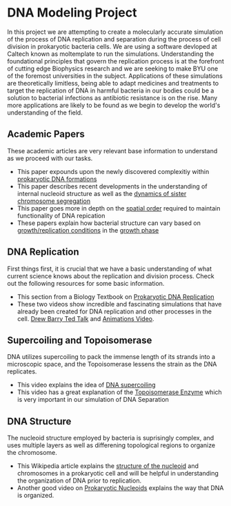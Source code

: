 
# DNA Modeling Project
In this project we are attempting to create a molecularly accurate simulation of the process of DNA replication and separation during the process of cell division in prokaryotic bacteria cells. We are using a software devloped at Caltech known as moltemplate to run the simulations. Understanding the foundational principles that govern the replication process is at the forefront of cutting edge Biophysics research and we are seeking to make BYU one of the foremost universities in the subject. Applications of these simulations are theoretically limitless, being able to adapt medicines and treatments to target the replication of DNA in harmful bacteria in our bodies could be a solution to bacterial infections as antibiotic resistance is on the rise. Many more applications are likely to be found as we begin to develop the world's understanding of the field.

## Academic Papers
These academic articles are very relevant base information to understand as we proceed with our tasks. 

* This paper expounds upon the newly discovered complexitiy within [prokaryotic DNA formations](https://onlinelibrary.wiley.com/doi/10.1002/jcb.20519)
* This paper describes recent developments in the understanding of internal nucleoid structure as well as the [dynamics of sister chromosome segregation](https://www.ncbi.nlm.nih.gov/pmc/articles/PMC4359759/)
* This paper goes more in depth on the [spatial order](https://www.ncbi.nlm.nih.gov/pmc/articles/PMC5870143/) required to maintain functionality of DNA repication
* These papers explain how bacterial structure can vary based on [growth/replication conditions](https://www.ncbi.nlm.nih.gov/pmc/articles/PMC3524407/) in the [growth phase](https://link.springer.com/article/10.1007/s11427-015-4898-0)

## DNA Replication
First things first, it is crucial that we have a basic understanding of what current science knows about the replication and division process. Check out the following resources for some basic information. 

* This section from a Biology Textbook on [Prokaryotic DNA Replication](https://openstax.org/books/biology/pages/14-4-dna-replication-in-prokaryotes)
* These two videos show incredible and fascinating simulations that have already been created for DNA replication and other processes in the cell. [Drew Barry Ted Talk](https://www.youtube.com/watch?v=WFCvkkDSfIU) and [Animations Video](https://www.youtube.com/watch?v=7Hk9jct2ozY).

## Supercoiling and Topoisomerase
DNA utilizes supercoiling to pack the immense length of its strands into a microscopic space, and the Topoisomerase lessens the strain as the DNA replicates.

* This video explains the idea of [DNA supercoiling](https://www.youtube.com/watch?v=5hwaDamU-jo)
* This video has a great explanation of the [Topoisomerase Enzyme](https://www.youtube.com/watch?v=k4fbPUGKurI) which is very important in our simulation of DNA Separation

## DNA Structure
The nucleoid structure employed by bacteria is suprisingly complex, and uses multiple layers as well as differening topological regions to organize the chromosome. 

* This Wikipedia article explains the [structure of the nucleoid](https://en.wikipedia.org/wiki/Nucleoid) and chromosomes in a prokaryotic cell and will be helpful in understanding the organization of DNA prior to replication. 
* Another good video on [Prokaryotic Nucleoids](https://www.youtube.com/watch?v=0hlMHSoQQNA) explains the way that DNA is organized.
